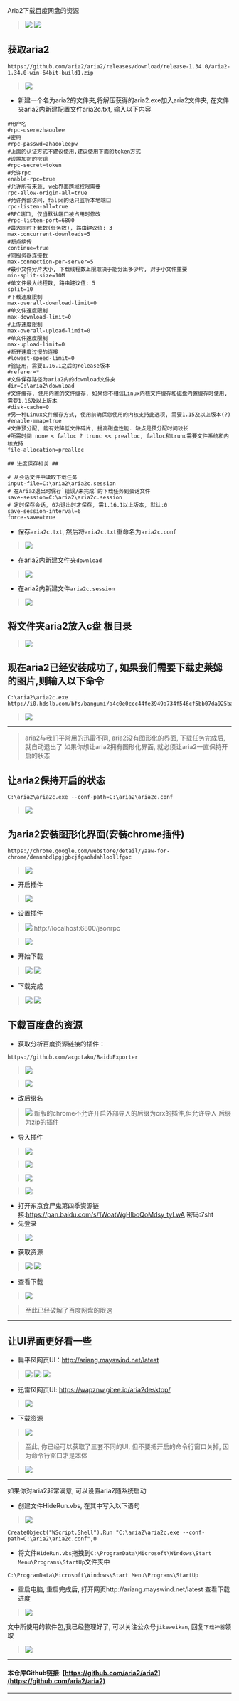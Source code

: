 Aria2下载百度网盘的资源
> ![](https://upload-images.jianshu.io/upload_images/3203841-e973a2d6a0fbf54b.png?imageMogr2/auto-orient/strip%7CimageView2/2/w/1240)
> ![](https://upload-images.jianshu.io/upload_images/3203841-c211ded52b83490e.png?imageMogr2/auto-orient/strip%7CimageView2/2/w/1240)

## 获取aria2
```
https://github.com/aria2/aria2/releases/download/release-1.34.0/aria2-1.34.0-win-64bit-build1.zip
```
> ![](https://upload-images.jianshu.io/upload_images/3203841-91b764498ef7f524.png?imageMogr2/auto-orient/strip%7CimageView2/2/w/1240)

-  新建一个名为aria2的文件夹,将解压获得的aria2.exe加入aria2文件夹, 在文件夹aria2内新建配置文件aria2c.txt, 输入以下内容

```
#用户名
#rpc-user=zhaoolee
#密码
#rpc-passwd=zhaooleepw
#上面的认证方式不建议使用,建议使用下面的token方式
#设置加密的密钥
#rpc-secret=token
#允许rpc
enable-rpc=true
#允许所有来源, web界面跨域权限需要
rpc-allow-origin-all=true
#允许外部访问，false的话只监听本地端口
rpc-listen-all=true
#RPC端口, 仅当默认端口被占用时修改
#rpc-listen-port=6800
#最大同时下载数(任务数), 路由建议值: 3
max-concurrent-downloads=5
#断点续传
continue=true
#同服务器连接数
max-connection-per-server=5
#最小文件分片大小, 下载线程数上限取决于能分出多少片, 对于小文件重要
min-split-size=10M
#单文件最大线程数, 路由建议值: 5
split=10
#下载速度限制
max-overall-download-limit=0
#单文件速度限制
max-download-limit=0
#上传速度限制
max-overall-upload-limit=0
#单文件速度限制
max-upload-limit=0
#断开速度过慢的连接
#lowest-speed-limit=0
#验证用，需要1.16.1之后的release版本
#referer=*
#文件保存路径为aria2内的download文件夹
dir=C:\aria2\download
#文件缓存, 使用内置的文件缓存, 如果你不相信Linux内核文件缓存和磁盘内置缓存时使用, 需要1.16及以上版本
#disk-cache=0
#另一种Linux文件缓存方式, 使用前确保您使用的内核支持此选项, 需要1.15及以上版本(?)
#enable-mmap=true
#文件预分配, 能有效降低文件碎片, 提高磁盘性能. 缺点是预分配时间较长
#所需时间 none < falloc ? trunc << prealloc, falloc和trunc需要文件系统和内核支持
file-allocation=prealloc

## 进度保存相关 ##

# 从会话文件中读取下载任务
input-file=C:\aria2\aria2c.session
# 在Aria2退出时保存`错误/未完成`的下载任务到会话文件
save-session=C:\aria2\aria2c.session
# 定时保存会话, 0为退出时才保存, 需1.16.1以上版本, 默认:0
save-session-interval=6
force-save=true
```

- 保存`aria2c.txt`, 然后将`aria2c.txt`重命名为`aria2c.conf`

> ![](https://upload-images.jianshu.io/upload_images/3203841-0f3025b474017d29.png?imageMogr2/auto-orient/strip%7CimageView2/2/w/1240)


- 在aria2内新建文件夹`download`
> ![](https://upload-images.jianshu.io/upload_images/3203841-76fc8c3645fc47b9.png?imageMogr2/auto-orient/strip%7CimageView2/2/w/1240)

- 在aria2内新建文件`aria2c.session`
> ![](https://upload-images.jianshu.io/upload_images/3203841-a770a3524661dea3.png?imageMogr2/auto-orient/strip%7CimageView2/2/w/1240)


## 将文件夹aria2放入c盘 根目录
> ![](https://upload-images.jianshu.io/upload_images/3203841-7407f1c0bd893967.png?imageMogr2/auto-orient/strip%7CimageView2/2/w/1240)

## 现在aria2已经安装成功了, 如果我们需要下载史莱姆的图片,则输入以下命令
```
C:\aria2\aria2c.exe http://i0.hdslb.com/bfs/bangumi/a4c0e0ccc44fe3949a734f546cf5bb07da925bad.png
```
> ![](https://upload-images.jianshu.io/upload_images/3203841-bcaba678c1fe479e.png?imageMogr2/auto-orient/strip%7CimageView2/2/w/1240)

----
> aria2与我们平常用的迅雷不同, aria2没有图形化的界面, 下载任务完成后, 就自动退出了
> 如果你想让aria2拥有图形化界面, 就必须让aria2一直保持开启的状态

## 让aria2保持开启的状态
```
C:\aria2\aria2c.exe --conf-path=C:\aria2\aria2c.conf
```
> ![](https://upload-images.jianshu.io/upload_images/3203841-3f7b6bbaa1df4685.png?imageMogr2/auto-orient/strip%7CimageView2/2/w/1240)

## 为aria2安装图形化界面(安装chrome插件)
```
https://chrome.google.com/webstore/detail/yaaw-for-chrome/dennnbdlpgjgbcjfgaohdahloollfgoc
```
> ![](https://upload-images.jianshu.io/upload_images/3203841-1cd9973136b8af22.png?imageMogr2/auto-orient/strip%7CimageView2/2/w/1240)

- 开启插件
> ![](https://upload-images.jianshu.io/upload_images/3203841-923cec348265b40b.png?imageMogr2/auto-orient/strip%7CimageView2/2/w/1240)
- 设置插件

> ![](https://upload-images.jianshu.io/upload_images/3203841-a244fae2b69e66c5.png?imageMogr2/auto-orient/strip%7CimageView2/2/w/1240)
> http://localhost:6800/jsonrpc

> ![](https://upload-images.jianshu.io/upload_images/3203841-0105254fe57da52e.png?imageMogr2/auto-orient/strip%7CimageView2/2/w/1240)




- 开始下载
> ![](https://upload-images.jianshu.io/upload_images/3203841-35eff76c9b9dfcd4.png?imageMogr2/auto-orient/strip%7CimageView2/2/w/1240)
> ![](https://upload-images.jianshu.io/upload_images/3203841-dec786cd8074cd26.png?imageMogr2/auto-orient/strip%7CimageView2/2/w/1240)

- 下载完成
> ![](https://upload-images.jianshu.io/upload_images/3203841-66ebcb3aa18b4084.png?imageMogr2/auto-orient/strip%7CimageView2/2/w/1240)
> ![](https://upload-images.jianshu.io/upload_images/3203841-cf2a22cdf954b297.png?imageMogr2/auto-orient/strip%7CimageView2/2/w/1240)


## 下载百度盘的资源


- 获取分析百度资源链接的插件：
```
https://github.com/acgotaku/BaiduExporter
```
> ![](https://upload-images.jianshu.io/upload_images/3203841-efbe0e4d7f243cda.png?imageMogr2/auto-orient/strip%7CimageView2/2/w/1240)

> ![](https://upload-images.jianshu.io/upload_images/3203841-71bbbf3f9719d986.png?imageMogr2/auto-orient/strip%7CimageView2/2/w/1240)

- 改后缀名
> ![](https://upload-images.jianshu.io/upload_images/3203841-1d8ec4eda5d04569.png?imageMogr2/auto-orient/strip%7CimageView2/2/w/1240)
> 新版的chrome不允许开启外部导入的后缀为crx的插件,但允许导入 后缀为zip的插件

- 导入插件
> ![](https://upload-images.jianshu.io/upload_images/3203841-5463399ae3b704fa.png?imageMogr2/auto-orient/strip%7CimageView2/2/w/1240)

> ![](https://upload-images.jianshu.io/upload_images/3203841-90b2a88955895b0f.png?imageMogr2/auto-orient/strip%7CimageView2/2/w/1240)

> ![](https://upload-images.jianshu.io/upload_images/3203841-60b6c329d9b53b18.png?imageMogr2/auto-orient/strip%7CimageView2/2/w/1240)

> ![](https://upload-images.jianshu.io/upload_images/3203841-99c40d76a14a5110.png?imageMogr2/auto-orient/strip%7CimageView2/2/w/1240)

- 打开东京食尸鬼第四季资源链接:https://pan.baidu.com/s/1WoatWgHlboQoMdsy_tyLwA  密码:7sht
- 先登录
> ![](https://upload-images.jianshu.io/upload_images/3203841-179b7db8683526f4.png?imageMogr2/auto-orient/strip%7CimageView2/2/w/1240)
- 获取资源
> ![](https://upload-images.jianshu.io/upload_images/3203841-21acea02edb3f8f8.png?imageMogr2/auto-orient/strip%7CimageView2/2/w/1240)
> ![](https://upload-images.jianshu.io/upload_images/3203841-4e0ebf9dca24158f.png?imageMogr2/auto-orient/strip%7CimageView2/2/w/1240)
- 查看下载
> ![](https://upload-images.jianshu.io/upload_images/3203841-8752a850df2d4d8d.png?imageMogr2/auto-orient/strip%7CimageView2/2/w/1240)

> 至此已经破解了百度网盘的限速
---
## 让UI界面更好看一些
- 扁平风网页UI：http://ariang.mayswind.net/latest
> ![](https://upload-images.jianshu.io/upload_images/3203841-98d302cdd7792285.png?imageMogr2/auto-orient/strip%7CimageView2/2/w/1240)
> ![](https://upload-images.jianshu.io/upload_images/3203841-af015b59db180186.png?imageMogr2/auto-orient/strip%7CimageView2/2/w/1240)
> ![](https://upload-images.jianshu.io/upload_images/3203841-36e2ba5a9f385d92.png?imageMogr2/auto-orient/strip%7CimageView2/2/w/1240)
- 迅雷风网页UI: https://wapznw.gitee.io/aria2desktop/
> ![](https://upload-images.jianshu.io/upload_images/3203841-294db0d385195767.png?imageMogr2/auto-orient/strip%7CimageView2/2/w/1240)



- 下载资源

> ![](https://upload-images.jianshu.io/upload_images/3203841-5977b0be82b5bc07.png?imageMogr2/auto-orient/strip%7CimageView2/2/w/1240)

> 至此, 你已经可以获取了三套不同的UI, 但不要把开启的命令行窗口关掉, 因为命令行窗口才是本体

> ![](https://upload-images.jianshu.io/upload_images/3203841-3b1dafb1805c3905.png?imageMogr2/auto-orient/strip%7CimageView2/2/w/1240)

----

如果你对aria2非常满意, 可以设置aria2随系统启动

- 创建文件HideRun.vbs, 在其中写入以下语句
> ![](https://upload-images.jianshu.io/upload_images/3203841-21f4dcdfcbf66381.png?imageMogr2/auto-orient/strip%7CimageView2/2/w/1240)

```
CreateObject("WScript.Shell").Run "C:\aria2\aria2c.exe --conf-path=C:\aria2\aria2c.conf",0
```

- 将文件`HideRun.vbs`拖拽到`C:\ProgramData\Microsoft\Windows\Start Menu\Programs\StartUp`文件夹中

```
C:\ProgramData\Microsoft\Windows\Start Menu\Programs\StartUp
```
- 重启电脑, 重启完成后, 打开网页http://ariang.mayswind.net/latest 查看下载进度
> ![](https://upload-images.jianshu.io/upload_images/3203841-809c4619241b58bd.png?imageMogr2/auto-orient/strip%7CimageView2/2/w/1240)

文中所使用的软件包,我已经整理好了, 可以关注公众号`jikeweikan`, 回复`下载神器`领取
> ![](https://upload-images.jianshu.io/upload_images/3203841-03f07c93a06b23ac.png?imageMogr2/auto-orient/strip%7CimageView2/2/w/1240)



---

#### 本仓库Github链接: [https://github.com/aria2/aria2](https://github.com/aria2/aria2)

---